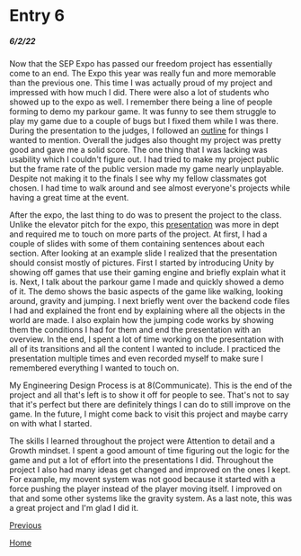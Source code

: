 # Entry 6
##### 6/2/22

Now that the SEP Expo has passed our freedom project has essentially come to an end. The Expo this year was really fun and more memorable than the previous one. This time I was actually proud of my project and impressed with how much I did. There were also a lot of students who showed up to the expo as well. I remember there being a line of people forming to demo my parkour game. It was funny to see them struggle to play my game due to a couple of bugs but I fixed them while I was there. During the presentation to the judges, I followed an [outline](https://docs.google.com/document/d/16lHkvofHhBHsoPqTIcAS_zxmbfdQsXkUgfP8s4Momow/edit?usp=sharing) for things I wanted to mention. Overall the judges also thought my project was pretty good and gave me a solid score. The one thing that I was lacking was usability which I couldn't figure out. I had tried to make my project public but the frame rate of the public version made my game nearly unplayable. Despite not making it to the finals I see why my fellow classmates got chosen. I had time to walk around and see almost everyone's projects while having a great time at the event. 

After the expo, the last thing to do was to present the project to the class. Unlike the elevator pitch for the expo, this [presentation](https://docs.google.com/presentation/d/1veTpxBIMDbJbHY7RlOG3qSK9W1CwgOnqQHbhOVGtThc/edit#slide=id.g12e34dae81b_0_22) was more in dept and required me to touch on more parts of the project. At first, I had a couple of slides with some of them containing sentences about each section. After looking at an example slide I realized that the presentation should consist mostly of pictures. First I started by introducing Unity by showing off games that use their gaming engine and briefly explain what it is. Next, I talk about the parkour game I made and quickly showed a demo of it. The demo shows the basic aspects of the game like walking, looking around, gravity and jumping. I next briefly went over the backend code files I had and explained the front end by explaining where all the objects in the world are made. I also explain how the jumping code works by showing them the conditions I had for them and end the presentation with an overview. In the end, I spent a lot of time working on the presentation with all of its transitions and all the content I wanted to include. I practiced the presentation multiple times and even recorded myself to make sure I remembered everything I wanted to touch on. 

My Engineering Design Process is at 8(Communicate). This is the end of the project and all that's left is to show it off for people to see. That's not to say that it's perfect but there are definitely things I can do to still improve on the game. In the future, I might come back to visit this project and maybe carry on with what I started. 

The skills I learned throughout the project were Attention to detail and a Growth mindset. I spent a good amount of time figuring out the logic for the game and put a lot of effort into the presentations I did. Throughout the project I also had many ideas get changed and improved on the ones I kept. For example, my movent system was not good because it started with a force pushing the player instead of the player moving itself. I improved on that and some other systems like the gravity system. As a last note, this was a great project and I'm glad I did it. 

[Previous](entry05.md)

[Home](../README.md)
